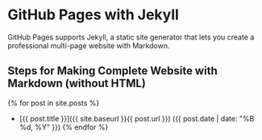 # GitHub Pages with Jekyll

GitHub Pages supports Jekyll, a static site generator that lets you create a professional multi-page website with Markdown.

## Steps for Making Complete Website with Markdown (without HTML)

 {% for post in site.posts %}
 - [{{ post.title }}]({{ site.baseurl }}{{ post.url }}) ({{ post.date | date: "%B %d, %Y" }})
 {% endfor %}

